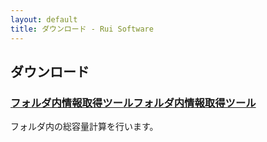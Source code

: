 ```yaml
---
layout: default
title: ダウンロード - Rui Software
---
```

## ダウンロード

### <a href="{site.baseurl}}products/folder_watcher/#ダウンロード">フォルダ内情報取得ツールフォルダ内情報取得ツール</a>
フォルダ内の総容量計算を行います。
